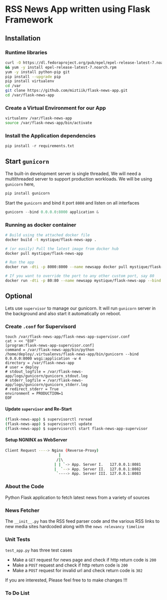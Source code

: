 # RSS News App written using Flask Framework

## Installation

### Runtime libraries
```sh
curl -O https://dl.fedoraproject.org/pub/epel/epel-release-latest-7.noarch.rpm \
&& yum -y install epel-release-latest-7.noarch.rpm
yum -y install python-pip git
pip install --upgrade pip
pip install virtualenv
cd /var
git clone https://github.com/miztiik/flask-news-app.git
cd /var/flask-news-app
```

### Create a Virtual Environment for our App
```sh
virtualenv /var/flask-news-app
source /var/flask-news-app/bin/activate
```

### Install the Application dependencies
```py
pip install -r requirements.txt
```

## Start `gunicorn`
The built-in development server is single threaded, We will need a multithreaded server to support production workloads. We will be using `gunicorn` here,
```py
pip install gunicorn
```
Start the `gunicorn` and bind it port `8000` and listen on all interfaces

```py
gunicorn --bind 0.0.0.0:8000 application &
```

### Running as docker container
```sh
# Build using the attached docker file
docker build -t mystique/flask-news-app .

# (or easily) Pull the latest image from docker hub
docker pull mystique/flask-news-app

# Run the app
docker run -dti -p 8000:8000 --name newsapp docker pull mystique/flask-news-app

# If you want to override the port to any other custom port, say 80
docker run -dti -p 80:80 --name newsapp mystique/flask-news-app --bind 0.0.0.0:80
```

## Optional
Lets use `supervisor` to manage our gunicorn. It will run `gunicorn` server in the background and also start it automatically on reboot.

### Create `.conf` for Supervisord
```
touch /var/flask-news-app/flask-news-app-supervisor.conf
cat > << "EOF"
[program:flask-news-app-supervisor.conf]
command = /var/flask-news-app/bin/python
/home/deploy/.virtualenvs/flask-news-app/bin/gunicorn --bind 0.0.0.0:8000 wsgi:application -w 4
directory = /var/flask-news-app
# user = deploy
# stdout_logfile = /var/flask-news-app/logs/gunicorn/gunicorn_stdout.log
# stderr_logfile = /var/flask-news-app/logs/gunicorn/gunicorn_stderr.log
# redirect_stderr = True
environment = PRODUCTION=1
EOF
```

#### Update `supervisor` and Re-Start 
```sh
(flask-news-app) $ supervisorctl reread
(flask-news-app) $ supervisorctl update
(flask-news-app) $ supervisorctl start flask-news-app-supervisor
```


#### Setup NGNINX as WebServer

```sh
Client Request ----> Nginx (Reverse-Proxy)
                        |
                       /|\                           
                      | | `-> App. Server I.   127.0.0.1:8081
                      |  `--> App. Server II.  127.0.0.1:8082
                       `----> App. Server III. 127.0.0.1:8083
```

### About the Code
Python Flask application to fetch latest news from a variety of sources

### News Fetcher
The `__init__.py` has the RSS feed parser code and the various RSS links to new media sites hardcoded along with the `news relevancy timeline`

### Unit Tests
`test_app.py` has three test cases
 - Make a `GET` request for news page and check if http return code is `200`
 - Make a `POST` request and check if http return code is `200`
 - Make a `POST` request for invalid url and check return code is `302`

If you are interested, Please feel free to to make changes !!!

### To Do List
